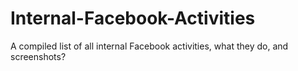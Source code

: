 # Internal-Facebook-Activities
A compiled list of all internal Facebook activities, what they do, and screenshots?
